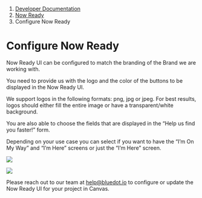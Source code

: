 1.  [Developer Documentation](https://docs.bluedot.io)
2.  [Now Ready](https://docs.bluedot.io/now-ready/)
3.  Configure Now Ready

Configure Now Ready
===================

Now Ready UI can be configured to match the branding of the Brand we are working with.

You need to provide us with the logo and the color of the buttons to be displayed in the Now Ready UI.

We support logos in the following formats: png, jpg or jpeg. For best results, logos should either fill the entire image or have a transparent/white background.

You are also able to choose the fields that are displayed in the “Help us find you faster!” form.

Depending on your use case you can select if you want to have the “I’m On My Way” and “I’m Here” screens or just the “I’m Here” screen.

![](https://docs.bluedot.io/wp-content/uploads/2021/08/NR-On-my-way-3-1024x690.png)

![](https://docs.bluedot.io/wp-content/uploads/2021/08/NR-Here-2-1016x1024.png)

Please reach out to our team at [help@bluedot.io](mailto:help@bluedot.io) to configure or update the Now Ready UI for your project in Canvas.
